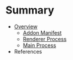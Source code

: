 # Summary

* [Overview](README.md)
   * [Addon Manifest](addon_manifest.md)
   * [Renderer Process](renderer_process.md)
   * [Main Process](main_process.md)
* References

